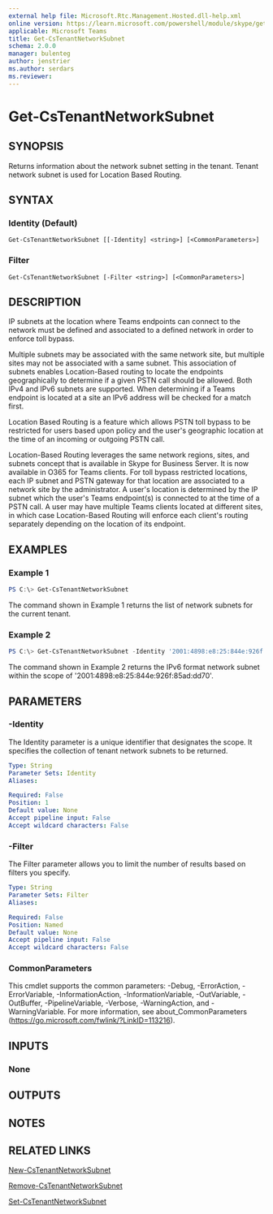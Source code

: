 ```yaml
---
external help file: Microsoft.Rtc.Management.Hosted.dll-help.xml
online version: https://learn.microsoft.com/powershell/module/skype/get-cstenantnetworksubnet
applicable: Microsoft Teams
title: Get-CsTenantNetworkSubnet
schema: 2.0.0
manager: bulenteg
author: jenstrier
ms.author: serdars
ms.reviewer:
---
```


# Get-CsTenantNetworkSubnet

## SYNOPSIS
Returns information about the network subnet setting in the tenant. Tenant network subnet is used for Location Based Routing.

## SYNTAX

### Identity (Default)
```
Get-CsTenantNetworkSubnet [[-Identity] <string>] [<CommonParameters>]
```

### Filter
```
Get-CsTenantNetworkSubnet [-Filter <string>] [<CommonParameters>]
```

## DESCRIPTION
IP subnets at the location where Teams endpoints can connect to the network must be defined and associated to a defined network in order to enforce toll bypass.

Multiple subnets may be associated with the same network site, but multiple sites may not be associated with a same subnet. This association of subnets enables Location-Based routing to locate the endpoints geographically to determine if a given PSTN call should be allowed. Both IPv4 and IPv6 subnets are supported. When determining if a Teams endpoint is located at a site an IPv6 address will be checked for a match first.

Location Based Routing is a feature which allows PSTN toll bypass to be restricted for users based upon policy and the user's geographic location at the time of an incoming or outgoing PSTN call. 

Location-Based Routing leverages the same network regions, sites, and subnets concept that is available in Skype for Business Server. It is now available in O365 for Teams clients. For toll bypass restricted locations, each IP subnet and PSTN gateway for that location are associated to a network site by the administrator. A user's location is determined by the IP subnet which the user's Teams endpoint(s) is connected to at the time of a PSTN call. A user may have multiple Teams clients located at different sites, in which case Location-Based Routing will enforce each client's routing separately depending on the location of its endpoint.

## EXAMPLES

### Example 1
```powershell
PS C:\> Get-CsTenantNetworkSubnet
```

The command shown in Example 1 returns the list of network subnets for the current tenant.

### Example 2
```powershell
PS C:\> Get-CsTenantNetworkSubnet -Identity '2001:4898:e8:25:844e:926f:85ad:dd70'
```

The command shown in Example 2 returns the IPv6 format network subnet within the scope of '2001:4898:e8:25:844e:926f:85ad:dd70'.

## PARAMETERS

### -Identity
The Identity parameter is a unique identifier that designates the scope. It specifies the collection of tenant network subnets to be returned.

```yaml
Type: String
Parameter Sets: Identity
Aliases:

Required: False
Position: 1
Default value: None
Accept pipeline input: False
Accept wildcard characters: False
```

### -Filter
The Filter parameter allows you to limit the number of results based on filters you specify.

```yaml
Type: String
Parameter Sets: Filter
Aliases:

Required: False
Position: Named
Default value: None
Accept pipeline input: False
Accept wildcard characters: False
```

### CommonParameters
This cmdlet supports the common parameters: -Debug, -ErrorAction, -ErrorVariable, -InformationAction, -InformationVariable, -OutVariable, -OutBuffer, -PipelineVariable, -Verbose, -WarningAction, and -WarningVariable.
For more information, see about_CommonParameters (https://go.microsoft.com/fwlink/?LinkID=113216).

## INPUTS

### None

## OUTPUTS

## NOTES

## RELATED LINKS

[New-CsTenantNetworkSubnet](New-CsTenantNetworkSubnet.md)

[Remove-CsTenantNetworkSubnet](Remove-CsTenantNetworkSubnet.md)

[Set-CsTenantNetworkSubnet](Set-CsTenantNetworkSubnet.md)
